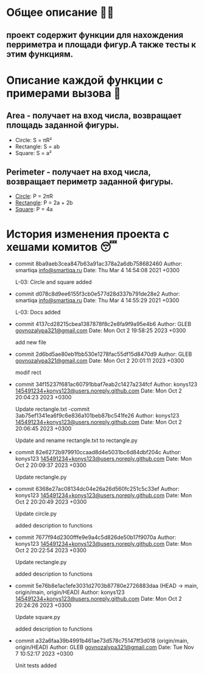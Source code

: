 # Общее описание 🏳️‍🌈

## проект содержит функции для нахождения перриметра и площади фигур.А также тесты к этим функциям.

# Описание каждой функции с примерами вызова 🤔

## Area - получает на вход числа, возвращает площадь заданной фигуры.

- Circle: S = πR²
- Rectangle: S = ab
- Square: S = a²

## Perimeter - получает на вход числа, возвращает периметр заданной фигуры.

- [Circle](https://github.com/konys123/geometric_lib/blob/main/circle.py): P = 2πR
- [Rectangle](https://github.com/konys123/geometric_lib/blob/main/rectangle.py): P = 2a + 2b
- [Square](https://github.com/konys123/geometric_lib/blob/main/square.py): P = 4a

# История изменения проекта с хешами комитов 😴

- commit 8ba9aeb3cea847b63a91ac378a2a6db758682460
  Author: smartiqa <info@smartiqa.ru>
  Date:   Thu Mar 4 14:54:08 2021 +0300

  L-03: Circle and square added
- commit d078c8d9ee6155f3cb0e577d28d337b791de28e2
  Author: smartiqa <info@smartiqa.ru>
  Date:   Thu Mar 4 14:55:29 2021 +0300

  L-03: Docs added
- commit 4137cd28215cbea1387878f8c2e8fa9f9a95e4b6
  Author: GLEB <govnozalypa321@gmail.com>
  Date:   Mon Oct 2 19:58:25 2023 +0300

  add new file
- commit 2d6bd5ae80eb1fbb530e1278fac55df15d8470d9
  Author: GLEB <govnozalypa321@gmail.com>
  Date:   Mon Oct 2 20:01:11 2023 +0300

  modif rect
- commit 34f15237f681ac60791bbaf7eab2c1427a234fcf
  Author: konys123 <145491234+konys123@users.noreply.github.com>
  Date:   Mon Oct 2 20:04:23 2023 +0300

  Update rectangle.txt
  -commit 3ab75ef1341ea6f9c6e836a101beb87bc541fe26
  Author: konys123 <145491234+konys123@users.noreply.github.com>
  Date:   Mon Oct 2 20:06:45 2023 +0300

  Update and rename rectangle.txt to rectangle.py
- commit 82e6272b979910ccaad8d4e5031bc6d84dbf204c
  Author: konys123 <145491234+konys123@users.noreply.github.com>
  Date:   Mon Oct 2 20:09:37 2023 +0300

  Update rectangle.py
- commit 6368e27ac08134dc04e26a26d560fc251c5c33ef
  Author: konys123 <145491234+konys123@users.noreply.github.com>
  Date:   Mon Oct 2 20:20:49 2023 +0300

  Update circle.py

  added description to functions
- commit 7677f94d2300fffe9e9a4c5d826de50b17f9070a
  Author: konys123 <145491234+konys123@users.noreply.github.com>
  Date:   Mon Oct 2 20:22:54 2023 +0300

  Update rectangle.py

  added description to functions
- commit 5e76b8e1ac1efe3031d2703b87780e2726883daa (HEAD -> main, origin/main, origin/HEAD)
  Author: konys123 <145491234+konys123@users.noreply.github.com>
  Date:   Mon Oct 2 20:24:26 2023 +0300

  Update square.py

  added description to functions

- commit a32a6faa39b4991b461ae73d578c75147ff3d018 (origin/main, origin/HEAD)
  Author: GLEB <govnozalypa321@gmail.com>
  Date:   Tue Nov 7 10:52:17 2023 +0300

  Unit tests added